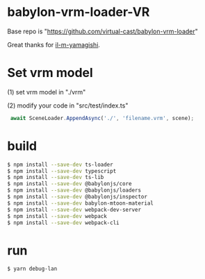 # babylon-vrm-loader-VR
Base repo is  "https://github.com/virtual-cast/babylon-vrm-loader"

Great thanks for [il-m-yamagishi](https://github.com/il-m-yamagishi).

# Set vrm model

(1) set vrm model in "./vrm"

(2) modify your code in "src/test/index.ts"

```js
 await SceneLoader.AppendAsync('./', 'filename.vrm', scene);
```

# build

```bash 
$ npm install --save-dev ts-loader
$ npm install --save-dev typescript  
$ npm install --save-dev ts-lib
$ npm install --save-dev @babylonjs/core
$ npm install --save-dev @babylonjs/loaders
$ npm install --save-dev @babylonjs/inspector
$ npm install --save-dev babylon-mtoon-material 
$ npm install --save-dev webpack-dev-server
$ npm install --save-dev webpack 
$ npm install --save-dev webpack-cli
```

# run
```bash
$ yarn debug-lan
```